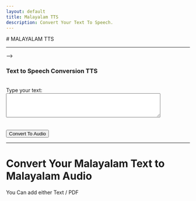 ```yaml
---
layout: default
title: Malayalam TTS
description: Convert Your Text To Speech.
---
```


<link rel="stylesheet" href="styles.css">
# MALAYALAM TTS
<hr class="centered-line">
<!-- <h2 class="centered-text" style="font-size: 35px; font-weight: bold;">Malayalam TTS </h2> <!-- Adjust the font size --> -->

<h3>Text to Speech Conversion TTS</h3><br>

<form action="process-text" method="post">
  <label for="text-input">Type your text:</label>
  <textarea id="text-input" name="user-text" rows="4" cols="50"></textarea>
  <br><br><br>
  <button type="submit" class="btn btn-custom">Convert To Audio</button>
</form>

<hr class="centered-line">

# Convert Your Malayalam Text to Malayalam Audio
<p class="centered-text">You Can add either Text / PDF </p>
